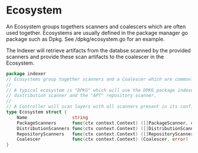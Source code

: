 # Ecosystem
An Ecosystem groups togethers scanners and coalescers which are often used together.
Ecosystems are usually defined in the package manager go package such as Dpkg. 
See /dpkg/ecosystem.go for an example.

The Indexer will retrieve artifacts from the databse scanned by the provided scanners and provide these scan artifacts to the coalescer in the Ecosystem.

```go
package indexer
// Ecosystems group together scanners and a Coalescer which are commonly used together.
//
// A typical ecosystem is "DPKG" which will use the DPKG package indexer, the "OS-Release"
// distribution scanner and the "APT" repository scanner.
//
// A Controller will scan layers with all scanners present in its configured ecosystems.
type Ecosystem struct {
	Name                 string
	PackageScanners      func(ctx context.Context) ([]PackageScanner, error)
	DistributionScanners func(ctx context.Context) ([]DistributionScanner, error)
	RepositoryScanners   func(ctx context.Context) ([]RepositoryScanner, error)
	Coalescer            func(ctx context.Context) (Coalescer, error)
}
```
